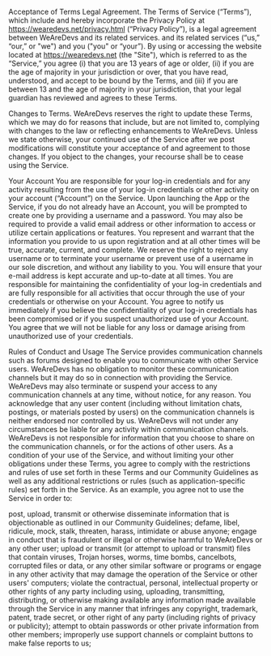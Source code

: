 Acceptance of Terms
Legal Agreement. The Terms of Service (“Terms”), which include and hereby incorporate the Privacy Policy at https://wearedevs.net/privacy.html (“Privacy Policy”), is a legal agreement between WeAreDevs and its related services. and its related services (“us,” “our,” or "we") and you ("you" or “your”). By using or accessing the website located at https://wearedevs.net (the "Site"), which is referred to as the “Service,” you agree (i) that you are 13 years of age or older, (ii) if you are the age of majority in your jurisdiction or over, that you have read, understood, and accept to be bound by the Terms, and (iii) if you are between 13 and the age of majority in your jurisdiction, that your legal guardian has reviewed and agrees to these Terms.


Changes to Terms. WeAreDevs reserves the right to update these Terms, which we may do for reasons that include, but are not limited to, complying with changes to the law or reflecting enhancements to WeAreDevs. Unless we state otherwise, your continued use of the Service after we post modifications will constitute your acceptance of and agreement to those changes. If you object to the changes, your recourse shall be to cease using the Service.


Your Account
You are responsible for your log-in credentials and for any activity resulting from the use of your log-in credentials or other activity on your account (“Account”) on the Service. Upon launching the App or the Service, if you do not already have an Account, you will be prompted to create one by providing a username and a password. You may also be required to provide a valid email address or other information to access or utilize certain applications or features. You represent and warrant that the information you provide to us upon registration and at all other times will be true, accurate, current, and complete. We reserve the right to reject any username or to terminate your username or prevent use of a username in our sole discretion, and without any liability to you. You will ensure that your e-mail address is kept accurate and up-to-date at all times. You are responsible for maintaining the confidentiality of your log-in credentials and are fully responsible for all activities that occur through the use of your credentials or otherwise on your Account. You agree to notify us immediately if you believe the confidentiality of your log-in credentials has been compromised or if you suspect unauthorized use of your Account. You agree that we will not be liable for any loss or damage arising from unauthorized use of your credentials.


Rules of Conduct and Usage
The Service provides communication channels such as forums designed to enable you to communicate with other Service users. WeAreDevs has no obligation to monitor these communication channels but it may do so in connection with providing the Service. WeAreDevs may also terminate or suspend your access to any communication channels at any time, without notice, for any reason. You acknowledge that any user content (including without limitation chats, postings, or materials posted by users) on the communication channels is neither endorsed nor controlled by us. WeAreDevs will not under any circumstances be liable for any activity within communication channels. WeAreDevs is not responsible for information that you choose to share on the communication channels, or for the actions of other users. As a condition of your use of the Service, and without limiting your other obligations under these Terms, you agree to comply with the restrictions and rules of use set forth in these Terms and our Community Guidelines as well as any additional restrictions or rules (such as application-specific rules) set forth in the Service. As an example, you agree not to use the Service in order to:

post, upload, transmit or otherwise disseminate information that is objectionable as outlined in our Community Guidelines;
defame, libel, ridicule, mock, stalk, threaten, harass, intimidate or abuse anyone;
engage in conduct that is fraudulent or illegal or otherwise harmful to WeAreDevs or any other user;
upload or transmit (or attempt to upload or transmit) files that contain viruses, Trojan horses, worms, time bombs, cancelbots, corrupted files or data, or any other similar software or programs or engage in any other activity that may damage the operation of the Service or other users' computers;
violate the contractual, personal, intellectual property or other rights of any party including using, uploading, transmitting, distributing, or otherwise making available any information made available through the Service in any manner that infringes any copyright, trademark, patent, trade secret, or other right of any party (including rights of privacy or publicity);
attempt to obtain passwords or other private information from other members;
improperly use support channels or complaint buttons to make false reports to us;

